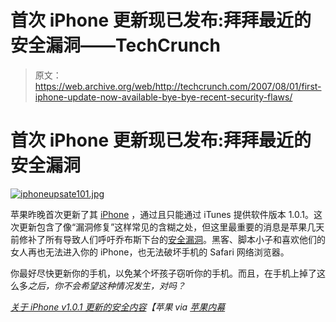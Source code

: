 # 首次 iPhone 更新现已发布:拜拜最近的安全漏洞——TechCrunch

> 原文：<https://web.archive.org/web/http://techcrunch.com/2007/08/01/first-iphone-update-now-available-bye-bye-recent-security-flaws/>

# 首次 iPhone 更新现已发布:拜拜最近的安全漏洞

[![iphoneupsate101.jpg](img/f14695d98b5349f08e738c708bc313a2.png)](https://web.archive.org/web/20201027212353/https://beta.techcrunch.com/wp-content/uploads/2007/08/iphoneupsate101.jpg "iphoneupsate101.jpg")

苹果昨晚首次更新了其 [iPhone](https://web.archive.org/web/20201027212353/http://crunchgear.com/category/iphone/) ，通过且只能通过 iTunes 提供软件版本 1.0.1。这次更新包含了像“漏洞修复”这样常见的含糊之处，但这里最重要的消息是苹果几天前修补了所有导致人们呼吁乔布斯下台的[安全漏洞](https://web.archive.org/web/20201027212353/http://crunchgear.com/2007/07/23/iphone-security-flaw-allows-full-data-and-phone-access/)。黑客、脚本小子和喜欢他们的女人再也无法进入你的 iPhone，也无法破坏手机的 Safari 网络浏览器。

你最好尽快更新你的手机，以免某个坏孩子窃听你的手机。而且，在手机上掉了这么多*之后，你不会希望这种情况发生，对吗？*

 *[关于 iPhone v1.0.1 更新的安全内容](https://web.archive.org/web/20201027212353/http://docs.info.apple.com/article.html?artnum=306173)【苹果 via [苹果内幕](https://web.archive.org/web/20201027212353/http://www.appleinsider.com/articles/07/07/31/apples_first_iphone_software_update_addresses_security_bugs.html)*